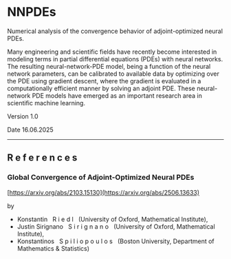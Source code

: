 # NNPDEs

Numerical analysis of the convergence behavior of adjoint-optimized neural PDEs.

Many engineering and scientific fields have recently become interested in modeling terms in partial differential equations (PDEs) with neural networks. The resulting neural-network-PDE model, being a function of the neural network parameters, can be calibrated to available data by optimizing over the PDE using gradient descent, where the gradient is evaluated in a computationally efficient manner by solving an adjoint PDE. These neural-network PDE models have emerged as an important research area in scientific machine learning.

Version 1.0

Date 16.06.2025

------

## R e f e r e n c e s

### Global Convergence of Adjoint-Optimized Neural PDEs

[https://arxiv.org/abs/2103.15130](https://arxiv.org/abs/2506.13633)

by

- Konstantin &nbsp; R i e d l &nbsp; (University of Oxford, Mathematical Institute),
- Justin Sirignano &nbsp; S i r i g n a n o &nbsp; (University of Oxford, Mathematical Institute), 
- Konstantinos &nbsp; S p i l i o p o u l o s &nbsp; (Boston University, Department of Mathematics & Statistics)
